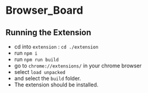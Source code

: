 # Browser_Board

## Running the Extension

- cd into `extension` : `cd ./extension`
- run `npm i`
- run `npm run build`
- go to `chrome://extensions/` in your chrome browser
- select `load unpacked`
- and select the `build` folder.
- The extension should be installed.
